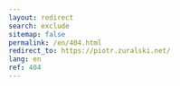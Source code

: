 ```yaml
---
layout: redirect
search: exclude
sitemap: false
permalink: /en/404.html
redirect_to: https://piotr.zuralski.net/
lang: en
ref: 404
---
```

